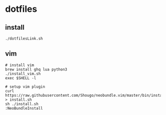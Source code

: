 # dotfiles
## install
```
./dotfilesLink.sh
```

## vim
```
# install vim
brew install ghq lua python3
./install_vim.sh
exec $SHELL -l

# setup vim plugin
curl https://raw.githubusercontent.com/Shougo/neobundle.vim/master/bin/install.sh > install.sh
sh ./install.sh
:NeoBundleInstall
```

